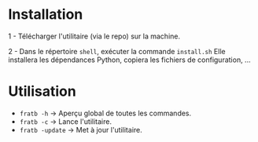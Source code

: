 # Installation #

1 - Télécharger l'utilitaire (via le repo) sur la machine.

2 - Dans le répertoire `shell`, exécuter la commande `install.sh`
    Elle installera les dépendances Python, copiera les fichiers de configuration, ...

# Utilisation #

* `fratb -h` ->  Aperçu global de toutes les commandes.
*  `fratb -c` ->  Lance l'utilitaire.
*  `fratb -update` ->  Met à jour l'utilitaire.